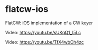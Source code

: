 # flatcw-ios
FlatCW: iOS implementation of a CW keyer

Video: https://youtu.be/sUKqQ1_I5Lc

Video: https://youtu.be/TfX4wbOh4zc
